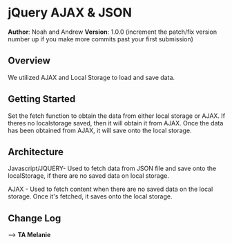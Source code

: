 # jQuery AJAX & JSON

**Author**: Noah and Andrew
**Version**: 1.0.0 (increment the patch/fix version number up if you make more commits past your first submission)

## Overview
<!-- Provide a high level overview of what this application is and why you are building it, beyond the fact that it's an assignment for a Code Fellows 301 class. (i.e. What's your problem domain?) -->
We utilized AJAX and Local Storage to load and save data.

## Getting Started
<!-- What are the steps that a user must take in order to build this app on their own machine and get it running? -->
Set the fetch function to obtain the data from either local storage or AJAX. If theres no localstorage saved, then it will obtain it from AJAX. Once the data has been obtained from AJAX, it will save onto the local storage.


## Architecture
<!-- Provide a detailed description of the application design. What technologies (languages, libraries, etc) you're using, and any other relevant design information. -->
Javascript/JQUERY- Used to fetch data from JSON file and save onto the localStorage, if there are no saved data on local storage.

AJAX - Used to fetch content when there are no saved data on the local storage. Once it's fetched, it saves onto the local storage.


## Change Log
<!-- Use this are to document the iterative changes made to your application as each feature is successfully implemented. Use time stamps. Here's an examples:

0900am - read starter-code/ plan of action based on user stories
0930am - Started developing fetchAll function
1000am - Switched navigator - driver.
1030am - Researched the ways to utilize AJAX and local storage.
1100am - Identified the problem, and finished constructing our fetchall function with the help of TA.



## Credits and Collaborations
<!-- Give credit (and a link) to other people or resources that helped you build this application. -->
--> ********TA Melanie********
